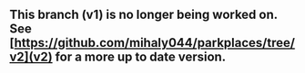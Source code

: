 ## This branch (v1) is no longer being worked on. See [https://github.com/mihaly044/parkplaces/tree/v2](v2) for a more up to date version.